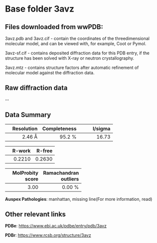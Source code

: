 # Base folder 3avz

## Files downloaded from wwPDB:

3avz.pdb and 3avz.cif - contain the coordinates of the threedimensional molecular model, and can be viewed with, for example, Coot or Pymol.

3avz-sf.cif - contains deposited diffraction data for this PDB entry, if the structure has been solved with X-ray or neutron crystallography.

3avz.mtz - contains structure factors after automatic refinement of molecular model against the diffraction data.

## Raw diffraction data

--<br> 

## Data Summary
|   | Resolution | Completeness| I/sigma |
|---|-------------:|----------------:|--------------:|
|   |2.46 Å|95.2  %|<img width=50/>16.73|

|   | **R-work**| **R-free**   
|---|-------------:|----------------:|           
||  0.2210|  0.2630|

|   |**MolProbity<br>score**| **Ramachandran<br>outliers** 
|---|-------------:|----------------:|
||  3.00|  0.00 %|

**Auspex Pathologies**: manhattan, missing line(For more information, read)

 



## Other relevant links 
**PDBe**:  https://www.ebi.ac.uk/pdbe/entry/pdb/3avz
 
**PDBr**: https://www.rcsb.org/structure/3avz 

